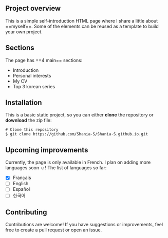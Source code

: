 ## Project overview
This is a simple self-introduction HTML page where I share a little about ==myself==. Some of the elements can be reused as a template to build your own project.

## Sections
The page has ==4 main== sections:
* Introduction
* Personal interests
* My CV
* Top 3 korean series

## Installation
This is a basic static project, so you can either **clone** the repository or **download** the zip file:
```
# Clone this repository
$ git clone https://github.com/Shania-S/Shania-S.github.io.git

``` 

## Upcoming improvements
Currently, the page is only available in French. I plan on adding more languages soon ☺️!
The list of languages so far:
- [x] Français
- [ ] English
- [ ] Español
- [ ] 한국어

## Contributing
Contributions are welcome! If you have suggestions or improvements, feel free to create a pull request or open an issue.